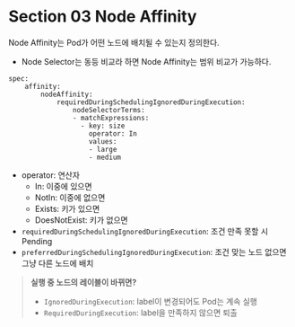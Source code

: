 # Section 03 Node Affinity

Node Affinity는 Pod가 어떤 노드에 배치될 수 있는지 정의한다.
- Node Selector는 동등 비교라 하면 Node Affinity는 범위 비교가 가능하다.

~~~
spec:
    affinity:
        nodeAffinity:
            requiredDuringSchedulingIgnoredDuringExecution:
                nodeSelectorTerms:
                - matchExpressions:
                  - key: size
                    operator: In
                    values:
                    - large
                    - medium
~~~
- operator: 연산자
  - In: 이중에 있으면
  - NotIn: 이중에 없으면
  - Exists: 키가 있으면
  - DoesNotExist: 키가 없으면
- `requiredDuringSchedulingIgnoredDuringExecution`: 조건 만족 못할 시 Pending
- `preferredDuringSchedulingIgnoredDuringExecution`: 조건 맞는 노드 없으면 그냥 다른 노드에 배치

> **실행 중 노드의 레이블이 바뀌면?** <br>
> - `IgnoredDuringExecution`: label이 변경되어도 Pod는 계속 실행
> - `RequiredDuringExecution`: label을 만족하지 않으면 퇴출